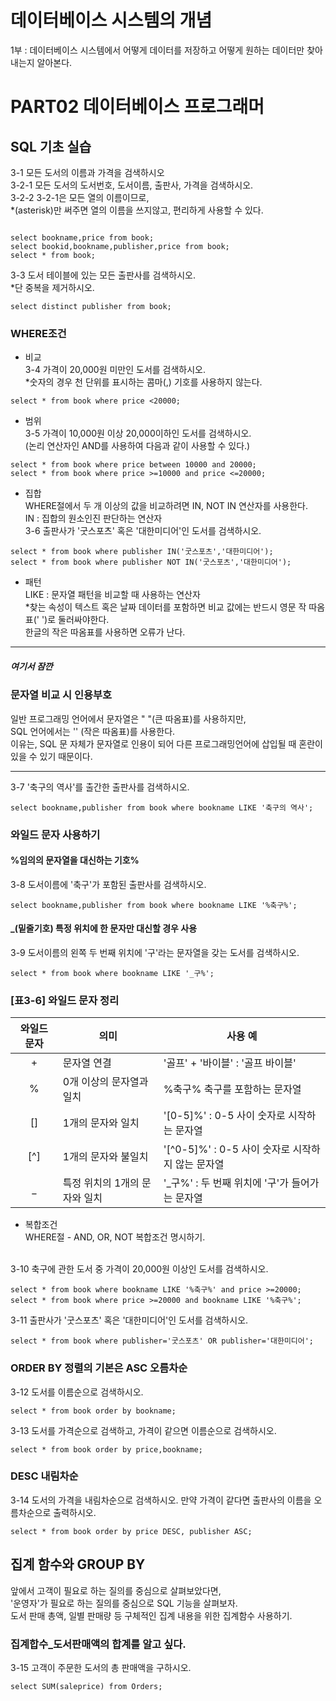 # 데이터베이스 시스템의 개념

1부 : 데이터베이스 시스템에서 어떻게 데이터를 저장하고 어떻게 원하는 데이터만 찾아내는지 알아본다.

# PART02 데이터베이스 프로그래머

## SQL 기초 실습

3-1 모든 도서의 이름과 가격을 검색하시오
<br>
3-2-1 모든 도서의 도서번호, 도서이름, 출판사, 가격을 검색하시오.
<br>
3-2-2 3-2-1은 모든 열의 이름이므로,
<br>
\*(asterisk)만 써주면 열의 이름을 쓰지않고, 편리하게 사용할 수 있다.

```

select bookname,price from book;
select bookid,bookname,publisher,price from book;
select * from book;

```

3-3 도서 테이블에 있는 모든 출판사를 검색하시오.
<br> \*단 중복을 제거하시오.

```
select distinct publisher from book;
```

### WHERE조건

- 비교
  <br>
  3-4 가격이 20,000원 미만인 도서를 검색하시오.
  <br> \*숫자의 경우 천 단위를 표시하는 콤마(,) 기호를 사용하지 않는다.

```
select * from book where price <20000;
```

- 범위
  <br>
  3-5 가격이 10,000원 이상 20,000이하인 도서를 검색하시오.
  <br>
  (논리 연산자인 AND를 사용하여 다음과 같이 사용할 수 있다.)

```
select * from book where price between 10000 and 20000;
select * from book where price >=10000 and price <=20000;

```

- 집합
  <br>
  WHERE절에서 두 개 이상의 값을 비교하려면 IN, NOT IN 연산자를 사용한다.
  <br>
  IN : 집합의 원소인진 판단하는 연산자
  <br>
  3-6 출판사가 '굿스포츠' 혹은 '대한미디어'인 도서를 검색하시오.

```
select * from book where publisher IN('굿스포츠','대한미디어');
select * from book where publisher NOT IN('굿스포츠','대한미디어');
```

- 패턴
  <br>
  LIKE : 문자열 패턴을 비교할 때 사용하는 연산자
  <br> \*찾는 속성이 텍스트 혹은 날짜 데이터를 포함하면 비교 값에는 반드시 영문 작 따옴표(' ')로 둘러싸야한다.
  <br>한글의 작은 따옴표를 사용하면 오류가 난다.

---

##### 여기서 잠깐

### 문자열 비교 시 인용부호

일반 프로그래밍 언어에서 문자열은 " "(큰 따옴표)를 사용하지만,
<br>SQL 언어에서는 '' (작은 따옴표)를 사용한다.
<br>이유는, SQL 문 자체가 문자열로 인용이 되어 다른 프로그래밍언어에 삽입될 때 혼란이 있을 수 있기 때문이다.

---

3-7 '축구의 역사'를 출간한 출판사를 검색하시오.

```
select bookname,publisher from book where bookname LIKE '축구의 역사';
```

### 와일드 문자 사용하기

#### %임의의 문자열을 대신하는 기호%

3-8 도서이름에 '축구'가 포함된 출판사를 검색하시오.

```
select bookname,publisher from book where bookname LIKE '%축구%';
```

#### \_(밑줄기호) 특정 위치에 한 문자만 대신할 경우 사용

3-9 도서이름의 왼쪽 두 번째 위치에 '구'라는 문자열을 갖는 도서를 검색하시오.

```
select * from book where bookname LIKE '_구%';
```

### [표3-6] 와일드 문자 정리

| 와일드 문자 | 의미                          | 사용 예                                          |
| :---------: | ----------------------------- | ------------------------------------------------ |
|      +      | 문자열 연결                   | '골프' + '바이블' : '골프 바이블'                |
|      %      | 0개 이상의 문자열과 일치      | %축구% 축구를 포함하는 문자열                    |
|     []      | 1개의 문자와 일치             | '[0-5]%' : 0-5 사이 숫자로 시작하는 문자열       |
|     [^]     | 1개의 문자와 불일치           | '[^0-5]%' : 0-5 사이 숫자로 시작하지 않는 문자열 |
|     \_      | 특정 위치의 1개의 문자와 일치 | '\_구%' : 두 번째 위치에 '구'가 들어가는 문자열  |

- 복합조건
  <br>
  WHERE절 - AND, OR, NOT 복합조건 명시하기.

<br>
3-10 축구에 관한 도서 중 가격이 20,000원 이상인 도서를 검색하시오.

```
select * from book where bookname LIKE '%축구%' and price >=20000;
select * from book where price >=20000 and bookname LIKE '%축구%';

```

3-11 출판사가 '굿스포츠' 혹은 '대한미디어'인 도서를 검색하시오.

```
select * from book where publisher='굿스포츠' OR publisher='대한미디어';
```

### ORDER BY 정렬의 기본은 ASC 오름차순

3-12 도서를 이름순으로 검색하시오.

```
select * from book order by bookname;
```

3-13 도서를 가격순으로 검색하고, 가격이 같으면 이름순으로 검색하시오.

```
select * from book order by price,bookname;
```

### DESC 내림차순

3-14 도서의 가격을 내림차순으로 검색하시오. 만약 가격이 같다면 출판사의 이름을 오름차순으로 출력하시오.

```
select * from book order by price DESC, publisher ASC;
```

## 집계 함수와 GROUP BY

앞에서 고객이 필요로 하는 질의를 중심으로 살펴보았다면,
<br> '운영자'가 필요로 하는 질의를 중심으로 SQL 기능을 살펴보자.
<br> 도서 판매 총액, 일별 판매량 등 구체적인 집계 내용을 위한 집계함수 사용하기.

### 집계합수\_도서판매액의 합계를 알고 싶다.

3-15 고객이 주문한 도서의 총 판매액을 구하시오.

```
select SUM(saleprice) from Orders;
```
